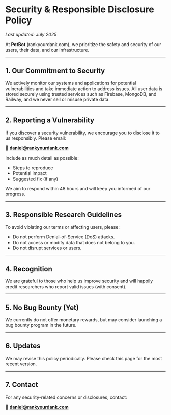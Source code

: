 # Security & Responsible Disclosure Policy

_Last updated: July 2025_

At **PotBot** (rankyourdank.com), we prioritize the safety and security of our users, their data, and our infrastructure.

---

## 1. Our Commitment to Security

We actively monitor our systems and applications for potential vulnerabilities and take immediate action to address issues. All user data is stored securely using trusted services such as Firebase, MongoDB, and Railway, and we never sell or misuse private data.

---

## 2. Reporting a Vulnerability

If you discover a security vulnerability, we encourage you to disclose it to us responsibly. Please email:

📧 **daniel@rankyourdank.com**

Include as much detail as possible:
- Steps to reproduce
- Potential impact
- Suggested fix (if any)

We aim to respond within 48 hours and will keep you informed of our progress.

---

## 3. Responsible Research Guidelines

To avoid violating our terms or affecting users, please:
- Do not perform Denial-of-Service (DoS) attacks.
- Do not access or modify data that does not belong to you.
- Do not disrupt services or users.

---

## 4. Recognition

We are grateful to those who help us improve security and will happily credit researchers who report valid issues (with consent).

---

## 5. No Bug Bounty (Yet)

We currently do not offer monetary rewards, but may consider launching a bug bounty program in the future.

---

## 6. Updates

We may revise this policy periodically. Please check this page for the most recent version.

---

## 7. Contact

For any security-related concerns or disclosures, contact:

📧 **daniel@rankyourdank.com**
